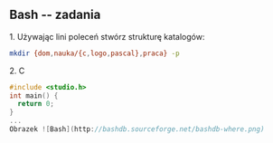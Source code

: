## Bash -- zadania

1\. Używając lini poleceń stwórz strukturę katalogów:

```sh
mkdir {dom,nauka/{c,logo,pascal},praca} -p
```

2\. C
```c
#include <studio.h>
int main() {
  return 0;
}
...
Obrazek ![Bash](http://bashdb.sourceforge.net/bashdb-where.png)

